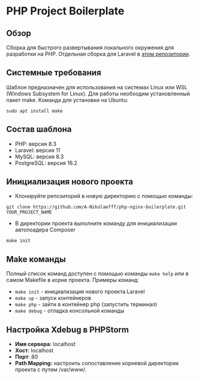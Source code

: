 # PHP Project Boilerplate

## Обзор
Сборка для быстрого развертывания локального окружения для разработки на PHP.
Отдельная сборка для Laravel в [этом репозитории](https://github.com/A-Nikolaefff/laravel-project-boilerplate).

## Системные требования
Шаблон предназначен для использования на системах Linux или WSL (Windows Subsystem for Linux).
Для работы необходим установленный пакет make. Команда для установки на Ubuntu:
```
sudo apt install make
```

## Состав шаблона
- PHP: версия 8.3
- Laravel: версия 11
- MySQL: версия 8.3
- PostgreSQL: версия 16.2

## Инициализация нового проекта
* Клонируйте репозиторий в новую директорию с помощью команды:
```
git clone https://github.com/A-Nikolaefff/php-nginx-boilerplate.git YOUR_PROJECT_NAME
```
* В директории проекта выполните команду для инициализации автолоадера Composer
```
make init
```

## Make команды
Полный список команд доступен с помощью команды ```make help``` или в самом Makefile в корне проекта. Примеры команд:

* ```make init``` - инициализация нового проекта Laravel
* ```make up``` - запуск контейнеров
* ```make php``` - зайти в контейнер php (запустить терминал)
* ```make debug``` - отладка консольной команды

## Настройка Xdebug в PHPStorm

* **Имя сервера:** localhost
* **Хост**: localhost
* **Порт**: 80
* **Path Mapping:** настроить сопоставление корневой директории проекта с путем /var/www/.